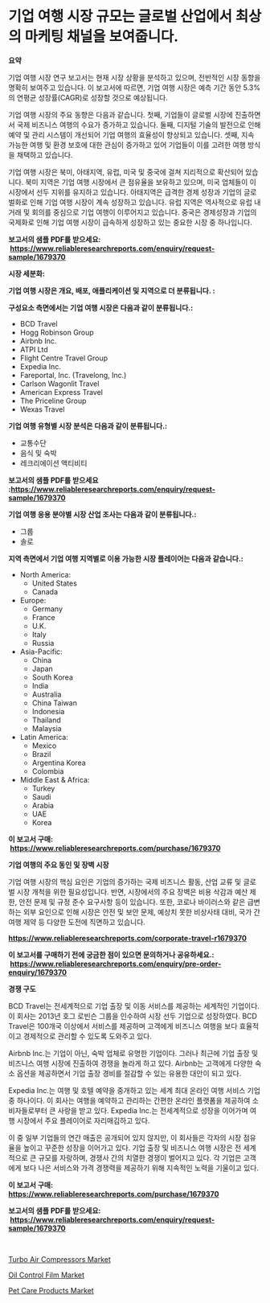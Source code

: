 <p><h1>기업 여행 시장 규모는 글로벌 산업에서 최상의 마케팅 채널을 보여줍니다.</h1></p><p><strong>요약</strong></p>
<p><p>기업 여행 시장 연구 보고서는 현재 시장 상황을 분석하고 있으며, 전반적인 시장 동향을 명확히 보여주고 있습니다. 이 보고서에 따르면, 기업 여행 시장은 예측 기간 동안 5.3%의 연평균 성장률(CAGR)로 성장할 것으로 예상됩니다.</p><p>기업 여행 시장의 주요 동향은 다음과 같습니다. 첫째, 기업들이 글로벌 시장에 진출하면서 국제 비즈니스 여행의 수요가 증가하고 있습니다. 둘째, 디지털 기술의 발전으로 인해 예약 및 관리 시스템이 개선되어 기업 여행의 효율성이 향상되고 있습니다. 셋째, 지속 가능한 여행 및 환경 보호에 대한 관심이 증가하고 있어 기업들이 이를 고려한 여행 방식을 채택하고 있습니다.</p><p>기업 여행 시장은 북미, 아태지역, 유럽, 미국 및 중국에 걸쳐 지리적으로 확산되어 있습니다. 북미 지역은 기업 여행 시장에서 큰 점유율을 보유하고 있으며, 미국 업체들이 이 시장에서 선두 지위를 유지하고 있습니다. 아태지역은 급격한 경제 성장과 기업의 글로벌화로 인해 기업 여행 시장이 계속 성장하고 있습니다. 유럽 지역은 역사적으로 유럽 내 거래 및 회의를 중심으로 기업 여행이 이루어지고 있습니다. 중국은 경제성장과 기업의 국제화로 인해 기업 여행 시장이 급속하게 성장하고 있는 중요한 시장 중 하나입니다.</p></p>
<p><strong>보고서의 샘플 PDF를 받으세요: &nbsp;<a href="https://www.reliableresearchreports.com/enquiry/request-sample/1679370">https://www.reliableresearchreports.com/enquiry/request-sample/1679370</a></strong></p>
<p><strong>시장 세분화:</strong></p>
<p><strong> 기업 여행 시장은 개요, 배포, 애플리케이션 및 지역으로 더 분류됩니다. :</strong></p>
<p><strong>구성요소 측면에서는 기업 여행 시장은 다음과 같이 분류됩니다.:</strong></p>
<p><ul><li>BCD Travel</li><li>Hogg Robinson Group</li><li>Airbnb Inc.</li><li>ATPI Ltd</li><li>Flight Centre Travel Group</li><li>Expedia Inc.</li><li>Fareportal, Inc. (Travelong, Inc.)</li><li>Carlson Wagonlit Travel</li><li>American Express Travel</li><li>The Priceline Group</li><li>Wexas Travel</li></ul></p>
<p><strong> 기업 여행 유형별 시장 분석은 다음과 같이 분류됩니다.:</strong></p>
<p><ul><li>교통수단</li><li>음식 및 숙박</li><li>레크리에이션 액티비티</li></ul></p>
<p><strong>보고서의 샘플 PDF를 받으세요 :<a href="https://www.reliableresearchreports.com/enquiry/request-sample/1679370">https://www.reliableresearchreports.com/enquiry/request-sample/1679370</a></strong></p>
<p><strong> 기업 여행 응용 분야별 시장 산업 조사는 다음과 같이 분류됩니다.:</strong></p>
<p><ul><li>그룹</li><li>솔로</li></ul></p>
<p><strong>지역 측면에서 기업 여행 지역별로 이용 가능한 시장 플레이어는 다음과 같습니다.:</strong></p>
<p><ul>
    <li>
        North America:
        <ul>
            <li>United States</li>
            <li>Canada</li>
        </ul>
    </li>
    <li>
        Europe:
        <ul>
            <li>Germany</li>
            <li>France</li>
            <li>U.K.</li>
            <li>Italy</li>
            <li>Russia</li>
        </ul>
    </li>
    <li>
        Asia-Pacific:
        <ul>
            <li>China</li>
            <li>Japan</li>
            <li>South Korea</li>
            <li>India</li>
            <li>Australia</li>
            <li>China Taiwan</li>
            <li>Indonesia</li>
            <li>Thailand</li>
            <li>Malaysia</li>
        </ul>
    </li>
    <li>
        Latin America:
        <ul>
            <li>Mexico</li>
            <li>Brazil</li>
            <li>Argentina Korea</li>
            <li>Colombia</li>
        </ul>
    </li>
    <li>
        Middle East & Africa:
        <ul>
            <li>Turkey</li>
            <li>Saudi</li>
            <li>Arabia</li>
            <li>UAE</li>
            <li>Korea</li>
        </ul>
    </li>
    </ul></p>
<p><strong>이 보고서 구매: &nbsp;<a href="https://www.reliableresearchreports.com/purchase/1679370">https://www.reliableresearchreports.com/purchase/1679370</a></strong></p>
<p><strong>기업 여행의 주요 동인 및 장벽 시장</strong></p>
<p><p>기업 여행 시장의 핵심 요인은 기업의 증가하는 국제 비즈니스 활동, 산업 교류 및 글로벌 시장 개척을 위한 필요성입니다. 반면, 시장에서의 주요 장벽은 비용 삭감과 예산 제한, 안전 문제 및 규정 준수 요구사항 등이 있습니다. 또한, 코로나 바이러스와 같은 급변하는 외부 요인으로 인해 시장은 안전 및 보안 문제, 예상치 못한 비상사태 대비, 국가 간 여행 제약 등 다양한 도전에 직면하고 있습니다.</p></p>
<p><strong><a href="https://www.reliableresearchreports.com/corporate-travel-r1679370">https://www.reliableresearchreports.com/corporate-travel-r1679370</a></strong></p>
<p><strong>이 보고서를 구매하기 전에 궁금한 점이 있으면 문의하거나 공유하세요.: &nbsp;<a href="https://www.reliableresearchreports.com/enquiry/pre-order-enquiry/1679370">https://www.reliableresearchreports.com/enquiry/pre-order-enquiry/1679370</a></strong></p>
<p><strong>경쟁 구도</strong></p>
<p><p>BCD Travel는 전세계적으로 기업 출장 및 이동 서비스를 제공하는 세계적인 기업이다. 이 회사는 2013년 호그 로빈슨 그룹을 인수하여 시장 선두 기업으로 성장하였다. BCD Travel은 100개국 이상에서 서비스를 제공하며 고객에게 비즈니스 여행을 보다 효율적이고 경제적으로 관리할 수 있도록 도와주고 있다.</p><p>Airbnb Inc.는 기업이 아닌, 숙박 업체로 유명한 기업이다. 그러나 최근에 기업 출장 및 비즈니스 여행 시장에 진출하여 경쟁을 놀라게 하고 있다. Airbnb는 고객에게 다양한 숙소 옵션을 제공하면서 기업 출장 경비를 절감할 수 있는 유용한 대안이 되고 있다.</p><p>Expedia Inc.는 여행 및 호텔 예약을 중개하고 있는 세계 최대 온라인 여행 서비스 기업 중 하나이다. 이 회사는 여행을 예약하고 관리하는 간편한 온라인 플랫폼을 제공하여 소비자들로부터 큰 사랑을 받고 있다. Expedia Inc.는 전세계적으로 성장을 이어가며 여행 시장에서 주요 플레이어로 자리매김하고 있다.</p><p>이 중 일부 기업들의 연간 매출은 공개되어 있지 않지만, 이 회사들은 각자의 시장 점유율을 높이고 꾸준한 성장을 이어가고 있다. 기업 출장 및 비즈니스 여행 시장은 전 세계적으로 큰 규모를 자랑하며, 경쟁사 간의 치열한 경쟁이 벌어지고 있다. 각 기업은 고객에게 보다 나은 서비스와 가격 경쟁력을 제공하기 위해 지속적인 노력을 기울이고 있다.</p></p>
<p><strong>이 보고서 구매: &nbsp; <a href="https://www.reliableresearchreports.com/purchase/1679370">https://www.reliableresearchreports.com/purchase/1679370</a></strong></p>
<p><strong>보고서의 샘플 PDF를 받으세요: &nbsp;<a href="https://www.reliableresearchreports.com/enquiry/request-sample/1679370">https://www.reliableresearchreports.com/enquiry/request-sample/1679370</a></strong><strong></strong></p>
<p>&nbsp;</p>
<p><p><a href="https://github.com/moyahfrancoestellec51j635wcx/Market-Research-Report-List-2/blob/main/turbo-air-compressors-market.md">Turbo Air Compressors Market</a></p><p><a href="https://www.linkedin.com/pulse/oil-control-film-market-insights-cagr-trends-growth-strategies-wsv4f?trackingId=dsXVm2oQkN%2BBhU9nkXmS4w%3D%3D">Oil Control Film Market</a></p><p><a href="https://www.linkedin.com/pulse/pet-care-products-market-size-outlook-forecast-2024-2031-cmgkf?trackingId=hl6sE0rPiSdOiDmYTQYmKg%3D%3D">Pet Care Products Market</a></p></p>